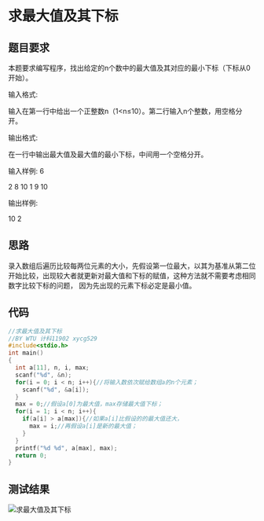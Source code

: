 # 求最大值及其下标
## 题目要求
本题要求编写程序，找出给定的n个数中的最大值及其对应的最小下标（下标从0开始）。

输入格式:

输入在第一行中给出一个正整数n（1<n≤10）。第二行输入n个整数，用空格分开。

输出格式:

在一行中输出最大值及最大值的最小下标，中间用一个空格分开。

输入样例:
6

2 8 10 1 9 10

输出样例:

10 2
## 思路
录入数组后遍历比较每两位元素的大小，先假设第一位最大，以其为基准从第二位开始比较，出现较大者就更新对最大值和下标的赋值，这种方法就不需要考虑相同数字比较下标的问题，
因为先出现的元素下标必定是最小值。
## 代码
```c
//求最大值及其下标
//BY WTU 计科11902 xycg529
#include<stdio.h>
int main()
{
  int a[11], n, i, max;
  scanf("%d", &n);
  for(i = 0; i < n; i++){//将输入数依次赋给数组a的n个元素；
    scanf("%d", &a[i]);
  }
  max = 0;//假设a[0]为最大值，max存储最大值下标；
  for(i = 1; i < n; i++){
    if(a[i] > a[max]){//如果a[i]比假设的的最大值还大，
      max = i;//再假设a[i]是新的最大值；
    }
  }
  printf("%d %d", a[max], max);
  return 0;
}
```
## 测试结果
![求最大值及其下标]()

